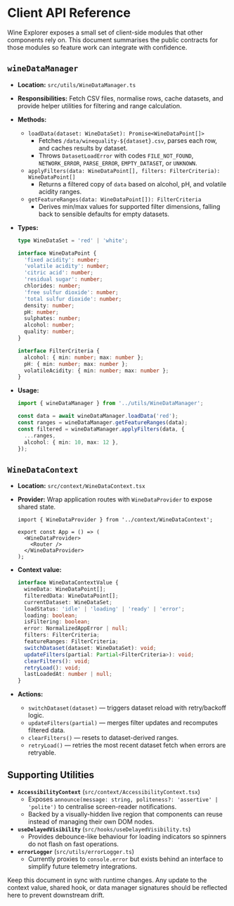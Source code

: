 # Client API Reference

Wine Explorer exposes a small set of client-side modules that other components rely on. This document summarises the public contracts for those modules so feature work can integrate with confidence.

## `wineDataManager`

- **Location:** `src/utils/WineDataManager.ts`
- **Responsibilities:** Fetch CSV files, normalise rows, cache datasets, and provide helper utilities for filtering and range calculation.
- **Methods:**
  - `loadData(dataset: WineDataSet): Promise<WineDataPoint[]>`
    - Fetches `/data/winequality-${dataset}.csv`, parses each row, and caches results by dataset.
    - Throws `DatasetLoadError` with codes `FILE_NOT_FOUND`, `NETWORK_ERROR`, `PARSE_ERROR`, `EMPTY_DATASET`, or `UNKNOWN`.
  - `applyFilters(data: WineDataPoint[], filters: FilterCriteria): WineDataPoint[]`
    - Returns a filtered copy of `data` based on alcohol, pH, and volatile acidity ranges.
  - `getFeatureRanges(data: WineDataPoint[]): FilterCriteria`
    - Derives min/max values for supported filter dimensions, falling back to sensible defaults for empty datasets.
- **Types:**

  ```ts
  type WineDataSet = 'red' | 'white';

  interface WineDataPoint {
    'fixed acidity': number;
    'volatile acidity': number;
    'citric acid': number;
    'residual sugar': number;
    chlorides: number;
    'free sulfur dioxide': number;
    'total sulfur dioxide': number;
    density: number;
    pH: number;
    sulphates: number;
    alcohol: number;
    quality: number;
  }

  interface FilterCriteria {
    alcohol: { min: number; max: number };
    pH: { min: number; max: number };
    volatileAcidity: { min: number; max: number };
  }
  ```

- **Usage:**

  ```ts
  import { wineDataManager } from '../utils/WineDataManager';

  const data = await wineDataManager.loadData('red');
  const ranges = wineDataManager.getFeatureRanges(data);
  const filtered = wineDataManager.applyFilters(data, {
    ...ranges,
    alcohol: { min: 10, max: 12 },
  });
  ```

## `WineDataContext`

- **Location:** `src/context/WineDataContext.tsx`
- **Provider:** Wrap application routes with `WineDataProvider` to expose shared state.

  ```tsx
  import { WineDataProvider } from '../context/WineDataContext';

  export const App = () => (
    <WineDataProvider>
      <Router />
    </WineDataProvider>
  );
  ```

- **Context value:**
  ```ts
  interface WineDataContextValue {
    wineData: WineDataPoint[];
    filteredData: WineDataPoint[];
    currentDataset: WineDataSet;
    loadStatus: 'idle' | 'loading' | 'ready' | 'error';
    loading: boolean;
    isFiltering: boolean;
    error: NormalizedAppError | null;
    filters: FilterCriteria;
    featureRanges: FilterCriteria;
    switchDataset(dataset: WineDataSet): void;
    updateFilters(partial: Partial<FilterCriteria>): void;
    clearFilters(): void;
    retryLoad(): void;
    lastLoadedAt: number | null;
  }
  ```
- **Actions:**
  - `switchDataset(dataset)` — triggers dataset reload with retry/backoff logic.
  - `updateFilters(partial)` — merges filter updates and recomputes filtered data.
  - `clearFilters()` — resets to dataset-derived ranges.
  - `retryLoad()` — retries the most recent dataset fetch when errors are retryable.

## Supporting Utilities

- **`AccessibilityContext`** (`src/context/AccessibilityContext.tsx`)
  - Exposes `announce(message: string, politeness?: 'assertive' | 'polite')` to centralise screen-reader notifications.
  - Backed by a visually-hidden live region that components can reuse instead of managing their own DOM nodes.
- **`useDelayedVisibility`** (`src/hooks/useDelayedVisibility.ts`)
  - Provides debounce-like behaviour for loading indicators so spinners do not flash on fast operations.
- **`errorLogger`** (`src/utils/errorLogger.ts`)
  - Currently proxies to `console.error` but exists behind an interface to simplify future telemetry integrations.

Keep this document in sync with runtime changes. Any update to the context value, shared hook, or data manager signatures should be reflected here to prevent downstream drift.
